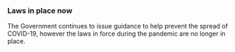 ###  Laws in place now

The Government continues to issue guidance to help prevent the spread of
COVID-19, however the laws in force during the pandemic are no longer in
place.
